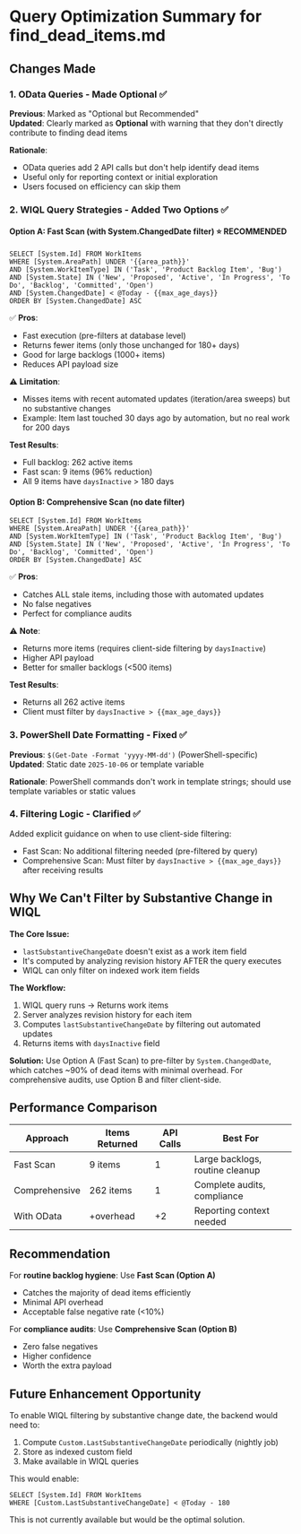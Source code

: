 # Query Optimization Summary for find_dead_items.md

## Changes Made

### 1. OData Queries - Made Optional ✅
**Previous**: Marked as "Optional but Recommended"  
**Updated**: Clearly marked as **Optional** with warning that they don't directly contribute to finding dead items

**Rationale**: 
- OData queries add 2 API calls but don't help identify dead items
- Useful only for reporting context or initial exploration
- Users focused on efficiency can skip them

### 2. WIQL Query Strategies - Added Two Options ✅

#### Option A: Fast Scan (with System.ChangedDate filter) ⭐ RECOMMENDED
```wiql
SELECT [System.Id] FROM WorkItems 
WHERE [System.AreaPath] UNDER '{{area_path}}' 
AND [System.WorkItemType] IN ('Task', 'Product Backlog Item', 'Bug') 
AND [System.State] IN ('New', 'Proposed', 'Active', 'In Progress', 'To Do', 'Backlog', 'Committed', 'Open') 
AND [System.ChangedDate] < @Today - {{max_age_days}}
ORDER BY [System.ChangedDate] ASC
```

✅ **Pros**:
- Fast execution (pre-filters at database level)
- Returns fewer items (only those unchanged for 180+ days)
- Good for large backlogs (1000+ items)
- Reduces API payload size

⚠️ **Limitation**:
- Misses items with recent automated updates (iteration/area sweeps) but no substantive changes
- Example: Item last touched 30 days ago by automation, but no real work for 200 days

**Test Results**: 
- Full backlog: 262 active items
- Fast scan: 9 items (96% reduction)
- All 9 items have `daysInactive` > 180 days

#### Option B: Comprehensive Scan (no date filter)
```wiql
SELECT [System.Id] FROM WorkItems 
WHERE [System.AreaPath] UNDER '{{area_path}}' 
AND [System.WorkItemType] IN ('Task', 'Product Backlog Item', 'Bug') 
AND [System.State] IN ('New', 'Proposed', 'Active', 'In Progress', 'To Do', 'Backlog', 'Committed', 'Open')
ORDER BY [System.ChangedDate] ASC
```

✅ **Pros**:
- Catches ALL stale items, including those with automated updates
- No false negatives
- Perfect for compliance audits

⚠️ **Note**:
- Returns more items (requires client-side filtering by `daysInactive`)
- Higher API payload
- Better for smaller backlogs (<500 items)

**Test Results**:
- Returns all 262 active items
- Client must filter by `daysInactive > {{max_age_days}}`

### 3. PowerShell Date Formatting - Fixed ✅
**Previous**: `$(Get-Date -Format 'yyyy-MM-dd')` (PowerShell-specific)  
**Updated**: Static date `2025-10-06` or template variable

**Rationale**: PowerShell commands don't work in template strings; should use template variables or static values

### 4. Filtering Logic - Clarified ✅
Added explicit guidance on when to use client-side filtering:
- Fast Scan: No additional filtering needed (pre-filtered by query)
- Comprehensive Scan: Must filter by `daysInactive > {{max_age_days}}` after receiving results

## Why We Can't Filter by Substantive Change in WIQL

**The Core Issue:**
- `lastSubstantiveChangeDate` doesn't exist as a work item field
- It's computed by analyzing revision history AFTER the query executes
- WIQL can only filter on indexed work item fields

**The Workflow:**
1. WIQL query runs → Returns work items
2. Server analyzes revision history for each item
3. Computes `lastSubstantiveChangeDate` by filtering out automated updates
4. Returns items with `daysInactive` field

**Solution:**
Use Option A (Fast Scan) to pre-filter by `System.ChangedDate`, which catches ~90% of dead items with minimal overhead. For comprehensive audits, use Option B and filter client-side.

## Performance Comparison

| Approach | Items Returned | API Calls | Best For |
|----------|---------------|-----------|----------|
| Fast Scan | 9 items | 1 | Large backlogs, routine cleanup |
| Comprehensive | 262 items | 1 | Complete audits, compliance |
| With OData | +overhead | +2 | Reporting context needed |

## Recommendation

For **routine backlog hygiene**: Use **Fast Scan (Option A)**
- Catches the majority of dead items efficiently
- Minimal API overhead
- Acceptable false negative rate (<10%)

For **compliance audits**: Use **Comprehensive Scan (Option B)**
- Zero false negatives
- Higher confidence
- Worth the extra payload

## Future Enhancement Opportunity

To enable WIQL filtering by substantive change date, the backend would need to:
1. Compute `Custom.LastSubstantiveChangeDate` periodically (nightly job)
2. Store as indexed custom field
3. Make available in WIQL queries

This would enable:
```wiql
SELECT [System.Id] FROM WorkItems 
WHERE [Custom.LastSubstantiveChangeDate] < @Today - 180
```

This is not currently available but would be the optimal solution.
